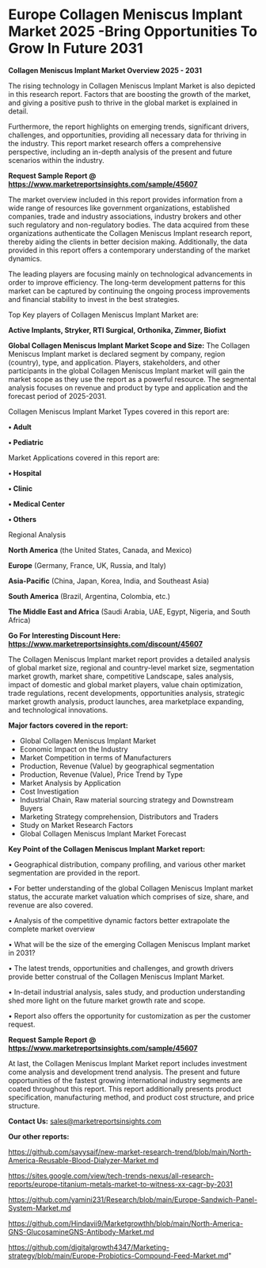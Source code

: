 # Europe Collagen Meniscus Implant Market 2025 -Bring Opportunities To Grow In Future 2031

<Strong> Collagen Meniscus Implant Market Overview 2025 - 2031</strong>

The rising technology in Collagen Meniscus Implant Market is also depicted in this research report. Factors that are boosting the growth of the market, and giving a positive push to thrive in the global market is explained in detail.

Furthermore, the report highlights on emerging trends, significant drivers, challenges, and opportunities, providing all necessary data for thriving in the industry. This report market research offers a comprehensive perspective, including an in-depth analysis of the present and future scenarios within the industry.

<strong>Request Sample Report @ <a href=https://www.marketreportsinsights.com/sample/45607>https://www.marketreportsinsights.com/sample/45607</a></strong>

The market overview included in this report provides information from a wide range of resources like government organizations, established companies, trade and industry associations, industry brokers and other such regulatory and non-regulatory bodies. The data acquired from these organizations authenticate the Collagen Meniscus Implant research report, thereby aiding the clients in better decision making. Additionally, the data provided in this report offers a contemporary understanding of the market dynamics.

The leading players are focusing mainly on technological advancements in order to improve efficiency. The long-term development patterns for this market can be captured by continuing the ongoing process improvements and financial stability to invest in the best strategies.

Top Key players of Collagen Meniscus Implant Market are:

<strong>Active Implants, Stryker, RTI Surgical, Orthonika, Zimmer, Biofixt</strong>

<strong><b>Global Collagen Meniscus Implant Market Scope and Size:</b></strong>
The Collagen Meniscus Implant market is declared segment by company, region (country), type, and application. Players, stakeholders, and other participants in the global Collagen Meniscus Implant market will gain the market scope as they use the report as a powerful resource. The segmental analysis focuses on revenue and product by type and application and the forecast period of 2025-2031.

Collagen Meniscus Implant Market Types covered in this report are:

<strong>•  Adult

•  Pediatric</strong>

Market Applications covered in this report are:

<strong>•  Hospital

•  Clinic

•  Medical Center

•  Others</strong> 

Regional Analysis

<strong>North America</strong> (the United States, Canada, and Mexico)

<strong>Europe</strong> (Germany, France, UK, Russia, and Italy)

<strong>Asia-Pacific</strong> (China, Japan, Korea, India, and Southeast Asia)

<strong>South America</strong> (Brazil, Argentina, Colombia, etc.)

<strong>The Middle East and Africa</strong> (Saudi Arabia, UAE, Egypt, Nigeria, and South Africa)

<strong>Go For Interesting Discount Here: <a href=https://www.marketreportsinsights.com/discount/45607>https://www.marketreportsinsights.com/discount/45607</a></strong>

The Collagen Meniscus Implant market report provides a detailed analysis of global market size, regional and country-level market size, segmentation market growth, market share, competitive Landscape, sales analysis, impact of domestic and global market players, value chain optimization, trade regulations, recent developments, opportunities analysis, strategic market growth analysis, product launches, area marketplace expanding, and technological innovations.

<strong><b>Major factors covered in the report:</b></strong>
<ul>
  <li>Global Collagen Meniscus Implant Market </li>
  <li>Economic Impact on the Industry</li>
  <li>Market Competition in terms of Manufacturers</li>
  <li>Production, Revenue (Value) by geographical segmentation</li>
  <li>Production, Revenue (Value), Price Trend by Type</li>
  <li>Market Analysis by Application</li>
  <li>Cost Investigation</li>
  <li>Industrial Chain, Raw material sourcing strategy and Downstream Buyers</li>
  <li>Marketing Strategy comprehension, Distributors and Traders</li>
  <li>Study on Market Research Factors</li>
  <li>Global Collagen Meniscus Implant Market Forecast</li>
</ul>

<strong><b>Key Point of the Collagen Meniscus Implant Market report:</b></strong>

• Geographical distribution, company profiling, and various other market segmentation are provided in the report.

• For better understanding of the global Collagen Meniscus Implant market status, the accurate market valuation which comprises of size, share, and revenue are also covered.

• Analysis of the competitive dynamic factors better extrapolate the complete market overview

• What will be the size of the emerging Collagen Meniscus Implant market in 2031?

• The latest trends, opportunities and challenges, and growth drivers provide better construal of the Collagen Meniscus Implant Market.

• In-detail industrial analysis, sales study, and production understanding shed more light on the future market growth rate and scope.

• Report also offers the opportunity for customization as per the customer request.

<strong>Request Sample Report @ <a href=https://www.marketreportsinsights.com/sample/45607>https://www.marketreportsinsights.com/sample/45607</a></strong>

At last, the Collagen Meniscus Implant Market report includes investment come analysis and development trend analysis. The present and future opportunities of the fastest growing international industry segments are coated throughout this report. This report additionally presents product specification, manufacturing method, and product cost structure, and price structure.

<strong>Contact Us:</strong>
sales@marketreportsinsights.com

<strong>Our other reports:</strong>

<a href=https://github.com/sayysaif/new-market-research-trend/blob/main/North-America-Reusable-Blood-Dialyzer-Market.md>https://github.com/sayysaif/new-market-research-trend/blob/main/North-America-Reusable-Blood-Dialyzer-Market.md</a>

<a href=https://sites.google.com/view/tech-trends-nexus/all-research-reports/europe-titanium-metals-market-to-witness-xx-cagr-by-2031>https://sites.google.com/view/tech-trends-nexus/all-research-reports/europe-titanium-metals-market-to-witness-xx-cagr-by-2031</a>

<a href=https://github.com/yamini231/Research/blob/main/Europe-Sandwich-Panel-System-Market.md>https://github.com/yamini231/Research/blob/main/Europe-Sandwich-Panel-System-Market.md</a>

<a href=https://github.com/Hindavii9/Marketgrowthh/blob/main/North-America-GNS-GlucosamineGNS-Antibody-Market.md>https://github.com/Hindavii9/Marketgrowthh/blob/main/North-America-GNS-GlucosamineGNS-Antibody-Market.md</a>

<a href=https://github.com/digitalgrowth4347/Marketing-strategy/blob/main/Europe-Probiotics-Compound-Feed-Market.md>https://github.com/digitalgrowth4347/Marketing-strategy/blob/main/Europe-Probiotics-Compound-Feed-Market.md</a>"
